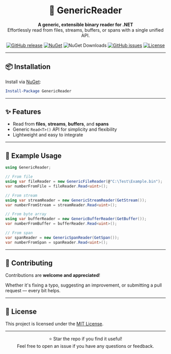 ﻿<div align="center">

# 🚀 GenericReader

**A generic, extensible binary reader for .NET**  
Effortlessly read from files, streams, buffers, or spans with a single unified API.

[![GitHub release](https://img.shields.io/github/v/release/NotOfficer/GenericReader?logo=github)](https://github.com/NotOfficer/GenericReader/releases/latest)
[![NuGet](https://img.shields.io/nuget/v/GenericReader?logo=nuget)](https://www.nuget.org/packages/GenericReader)
![NuGet Downloads](https://img.shields.io/nuget/dt/GenericReader?logo=nuget)
[![GitHub issues](https://img.shields.io/github/issues/NotOfficer/GenericReader?logo=github)](https://github.com/NotOfficer/GenericReader/issues)
[![License](https://img.shields.io/github/license/NotOfficer/GenericReader)](https://github.com/NotOfficer/GenericReader/blob/master/LICENSE)

</div>

---

## 📦 Installation

Install via [NuGet](https://www.nuget.org/packages/GenericReader):

```powershell
Install-Package GenericReader
```

---

## ✨ Features

- Read from **files**, **streams**, **buffers**, and **spans**
- Generic `Read<T>()` API for simplicity and flexibility
- Lightweight and easy to integrate

---

## 🔧 Example Usage

```csharp
using GenericReader;

// From file
using var fileReader = new GenericFileReader(@"C:\Test\Example.bin");
var numberFromFile = fileReader.Read<uint>();

// From stream
using var streamReader = new GenericStreamReader(GetStream());
var numberFromStream = streamReader.Read<uint>();

// From byte array
using var bufferReader = new GenericBufferReader(GetBuffer());
var numberFromBuffer = bufferReader.Read<uint>();

// From span
var spanReader = new GenericSpanReader(GetSpan());
var numberFromSpan = spanReader.Read<uint>();
```

---

## 🤝 Contributing

Contributions are **welcome and appreciated**!

Whether it's fixing a typo, suggesting an improvement, or submitting a pull request — every bit helps.

---

## 📄 License

This project is licensed under the [MIT License](https://github.com/NotOfficer/GenericReader/blob/master/LICENSE).

---

<div align="center">

⭐️ Star the repo if you find it useful!  
Feel free to open an issue if you have any questions or feedback.

</div>
